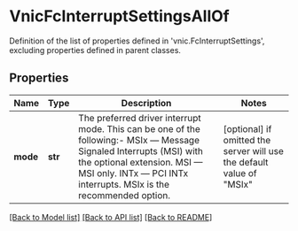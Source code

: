 # VnicFcInterruptSettingsAllOf

Definition of the list of properties defined in 'vnic.FcInterruptSettings', excluding properties defined in parent classes.
## Properties
Name | Type | Description | Notes
------------ | ------------- | ------------- | -------------
**mode** | **str** | The preferred driver interrupt mode. This can be one of the following:- MSIx — Message Signaled Interrupts (MSI) with the optional extension. MSI   — MSI only. INTx  — PCI INTx interrupts. MSIx is the recommended option. | [optional]  if omitted the server will use the default value of "MSIx"

[[Back to Model list]](../README.md#documentation-for-models) [[Back to API list]](../README.md#documentation-for-api-endpoints) [[Back to README]](../README.md)


